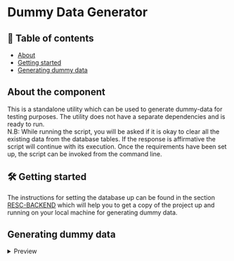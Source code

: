 # Dummy Data Generator 

## 📒 Table of contents
* [About](#about-the-component)
* [Getting started](#getting-started)
* [Generating dummy data](#generating-dummy-data)

<!-- ABOUT THE COMPONENT -->
## About the component <a name = "about-the-component"></a>
This is a standalone utility which can be used to generate dummy-data for testing purposes. The utility does not have a separate dependencies and is ready to run. <br>N.B: While running the script, you will be asked if it is okay to clear all the existing data from the database tables. If the response is affirmative the script will continue with its execution.
Once the requirements have been set up, the script can be invoked from the command line.

<!-- GETTING STARTED -->
## 🛠️ Getting started <a name = "getting-started"></a>
The instructions for setting the database up can be found in the section [RESC-BACKEND](https://github.com/abnamro/repository-scanner/tree/main/components/resc-backend#run-resc-web-service-locally-from-source) which will help you to get a copy of the project up and running on your local machine for generating dummy data.

<!-- GENERATING DUMMY DATA -->
## Generating dummy data <a name = "generating-dummy-data"></a>
<details>
  <summary>Preview</summary>
  Ensure resc database is up and running locally. </br>
  Open the terminal from components/resc-backend/src/resc_backend/bin/dummy-data-generator folder and run below commands.

#### Execute command:
  ```bash
  python3 generate_data.py
  ```
</details>


